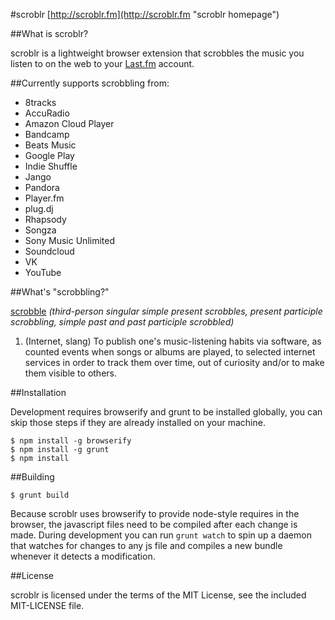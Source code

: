 #scroblr
[http://scroblr.fm](http://scroblr.fm "scroblr homepage")

##What is scroblr?

scroblr is a lightweight browser extension that scrobbles the music you listen to on the web to your [Last.fm](http://last.fm "Last.fm") account.

##Currently supports scrobbling from:

- 8tracks
- AccuRadio
- Amazon Cloud Player
- Bandcamp
- Beats Music
- Google Play
- Indie Shuffle
- Jango
- Pandora
- Player.fm
- plug.dj
- Rhapsody
- Songza
- Sony Music Unlimited
- Soundcloud
- VK
- YouTube

##What's "scrobbling?"

[scrobble](http://en.wiktionary.org/wiki/scrobble "scrobble definition") *(third-person singular simple present scrobbles, present participle scrobbling, simple past and past participle scrobbled)*
1. (Internet, slang) To publish one's music-listening habits via software, as counted events when songs or albums are played, to selected internet services in order to track them over time, out of curiosity and/or to make them visible to others.

##Installation

Development requires browserify and grunt to be installed globally, you can skip those steps if they are already installed on your machine.

    $ npm install -g browserify
    $ npm install -g grunt
    $ npm install

##Building

    $ grunt build

Because scroblr uses browserify to provide node-style requires in the browser, the javascript files need to be compiled after each change is made. During development you can run `grunt watch` to spin up a daemon that watches for changes to any js file and compiles a new bundle whenever it detects a modification.

##License

scroblr is licensed under the terms of the MIT License, see the included MIT-LICENSE file.
